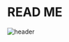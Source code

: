 # READ ME

![header](https://capsule-render.vercel.app/api?type=wave&color=auto&height=300&section=header&text=capsule%20render&fontSize=90)



